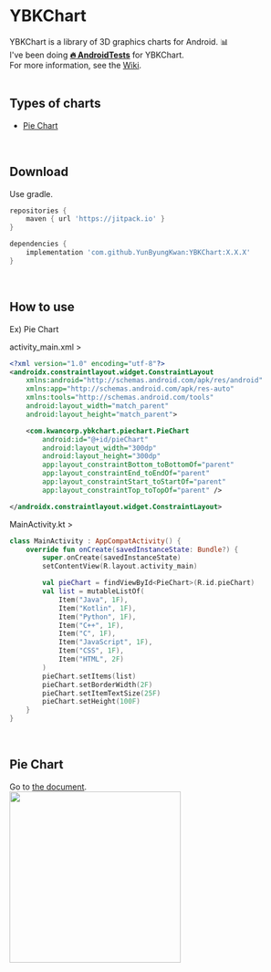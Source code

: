 # YBKChart
YBKChart is a library of 3D graphics charts for Android. :bar_chart:<br>
I've been doing <b>[:fire: AndroidTests](https://github.com/YunByungKwan/YBKChart/wiki/AndroidTest-for-YBKChart)</b> for YBKChart.<br> 
For more information, see the [Wiki](https://github.com/YunByungKwan/YBKChart/wiki).
<br>
<br>

## Types of charts
- [Pie Chart](#pie-chart)
<br>

## Download
Use gradle.

```gradle
repositories {
    maven { url 'https://jitpack.io' }
}

dependencies {
    implementation 'com.github.YunByungKwan:YBKChart:X.X.X'
}
```
<br>

## How to use
Ex) Pie Chart

activity_main.xml >
```xml
<?xml version="1.0" encoding="utf-8"?>
<androidx.constraintlayout.widget.ConstraintLayout
    xmlns:android="http://schemas.android.com/apk/res/android"
    xmlns:app="http://schemas.android.com/apk/res-auto"
    xmlns:tools="http://schemas.android.com/tools"
    android:layout_width="match_parent"
    android:layout_height="match_parent">

    <com.kwancorp.ybkchart.piechart.PieChart
        android:id="@+id/pieChart"
        android:layout_width="300dp"
        android:layout_height="300dp"
        app:layout_constraintBottom_toBottomOf="parent"
        app:layout_constraintEnd_toEndOf="parent"
        app:layout_constraintStart_toStartOf="parent"
        app:layout_constraintTop_toTopOf="parent" />

</androidx.constraintlayout.widget.ConstraintLayout>
```

MainActivity.kt >
```kotlin
class MainActivity : AppCompatActivity() {
    override fun onCreate(savedInstanceState: Bundle?) {
        super.onCreate(savedInstanceState)
        setContentView(R.layout.activity_main)

        val pieChart = findViewById<PieChart>(R.id.pieChart)
        val list = mutableListOf(
            Item("Java", 1F),
            Item("Kotlin", 1F),
            Item("Python", 1F),
            Item("C++", 1F),
            Item("C", 1F),
            Item("JavaScript", 1F),
            Item("CSS", 1F),
            Item("HTML", 2F)
        )
        pieChart.setItems(list)
        pieChart.setBorderWidth(2F)
        pieChart.setItemTextSize(25F)
        pieChart.setHeight(100F)
    }
}
```
<br>

## Pie Chart
Go to [the document](https://github.com/YunByungKwan/YBKChart/wiki/Pie-Chart).<br>
<img src="https://user-images.githubusercontent.com/51109517/120685984-75e8b900-c4db-11eb-90be-e490c33fdea5.jpg" width=300 height=300/>
